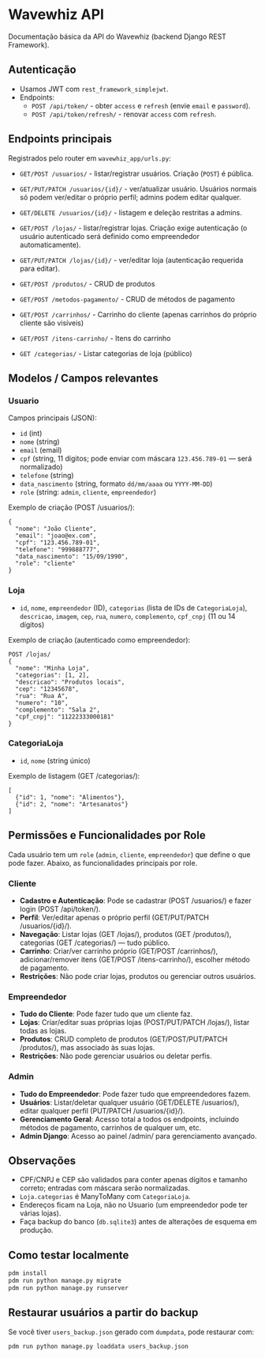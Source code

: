 # Wavewhiz API

Documentação básica da API do Wavewhiz (backend Django REST Framework).

## Autenticação
- Usamos JWT com `rest_framework_simplejwt`.
- Endpoints:
  - `POST /api/token/` - obter `access` e `refresh` (envie `email` e `password`).
  - `POST /api/token/refresh/` - renovar `access` com `refresh`.

## Endpoints principais
Registrados pelo router em `wavewhiz_app/urls.py`:

- `GET/POST /usuarios/` - listar/registrar usuários. Criação (`POST`) é pública.
- `GET/PUT/PATCH /usuarios/{id}/` - ver/atualizar usuário. Usuários normais só podem ver/editar o próprio perfil; admins podem editar qualquer.
- `GET/DELETE /usuarios/{id}/` - listagem e deleção restritas a admins.

- `GET/POST /lojas/` - listar/registrar lojas. Criação exige autenticação (o usuário autenticado será definido como empreendedor automaticamente).
- `GET/PUT/PATCH /lojas/{id}/` - ver/editar loja (autenticação requerida para editar).

- `GET/POST /produtos/` - CRUD de produtos
- `GET/POST /metodos-pagamento/` - CRUD de métodos de pagamento
- `GET/POST /carrinhos/` - Carrinho do cliente (apenas carrinhos do próprio cliente são visíveis)
- `GET/POST /itens-carrinho/` - Itens do carrinho
- `GET /categorias/` - Listar categorias de loja (público)

## Modelos / Campos relevantes
### Usuario
Campos principais (JSON):
- `id` (int)
- `nome` (string)
- `email` (email)
- `cpf` (string, 11 dígitos; pode enviar com máscara `123.456.789-01` — será normalizado)
- `telefone` (string)
- `data_nascimento` (string, formato `dd/mm/aaaa` ou `YYYY-MM-DD`)
- `role` (string: `admin`, `cliente`, `empreendedor`)

Exemplo de criação (POST /usuarios/):

```
{
  "nome": "João Cliente",
  "email": "joao@ex.com",
  "cpf": "123.456.789-01",
  "telefone": "999888777",
  "data_nascimento": "15/09/1990",
  "role": "cliente"
}
```

### Loja
- `id`, `nome`, `empreendedor` (ID), `categorias` (lista de IDs de `CategoriaLoja`), `descricao`, `imagem`, `cep`, `rua`, `numero`, `complemento`, `cpf_cnpj` (11 ou 14 dígitos)

Exemplo de criação (autenticado como empreendedor):

```
POST /lojas/
{
  "nome": "Minha Loja",
  "categorias": [1, 2],
  "descricao": "Produtos locais",
  "cep": "12345678",
  "rua": "Rua A",
  "numero": "10",
  "complemento": "Sala 2",
  "cpf_cnpj": "11222333000181"
}
```

### CategoriaLoja
- `id`, `nome` (string único)

Exemplo de listagem (GET /categorias/):

```
[
  {"id": 1, "nome": "Alimentos"},
  {"id": 2, "nome": "Artesanatos"}
]
```

## Permissões e Funcionalidades por Role
Cada usuário tem um `role` (`admin`, `cliente`, `empreendedor`) que define o que pode fazer. Abaixo, as funcionalidades principais por role.

### Cliente
- **Cadastro e Autenticação**: Pode se cadastrar (POST /usuarios/) e fazer login (POST /api/token/).
- **Perfil**: Ver/editar apenas o próprio perfil (GET/PUT/PATCH /usuarios/{id}/).
- **Navegação**: Listar lojas (GET /lojas/), produtos (GET /produtos/), categorias (GET /categorias/) — tudo público.
- **Carrinho**: Criar/ver carrinho próprio (GET/POST /carrinhos/), adicionar/remover itens (GET/POST /itens-carrinho/), escolher método de pagamento.
- **Restrições**: Não pode criar lojas, produtos ou gerenciar outros usuários.

### Empreendedor
- **Tudo do Cliente**: Pode fazer tudo que um cliente faz.
- **Lojas**: Criar/editar suas próprias lojas (POST/PUT/PATCH /lojas/), listar todas as lojas.
- **Produtos**: CRUD completo de produtos (GET/POST/PUT/PATCH /produtos/), mas associado às suas lojas.
- **Restrições**: Não pode gerenciar usuários ou deletar perfis.

### Admin
- **Tudo do Empreendedor**: Pode fazer tudo que empreendedores fazem.
- **Usuários**: Listar/deletar qualquer usuário (GET/DELETE /usuarios/), editar qualquer perfil (PUT/PATCH /usuarios/{id}/).
- **Gerenciamento Geral**: Acesso total a todos os endpoints, incluindo métodos de pagamento, carrinhos de qualquer um, etc.
- **Admin Django**: Acesso ao painel /admin/ para gerenciamento avançado.

## Observações
- CPF/CNPJ e CEP são validados para conter apenas dígitos e tamanho correto; entradas com máscara serão normalizadas.
- `Loja.categorias` é ManyToMany com `CategoriaLoja`.
- Endereços ficam na Loja, não no Usuario (um empreendedor pode ter várias lojas).
- Faça backup do banco (`db.sqlite3`) antes de alterações de esquema em produção.

## Como testar localmente
```bash
pdm install
pdm run python manage.py migrate
pdm run python manage.py runserver
```

## Restaurar usuários a partir do backup
Se você tiver `users_backup.json` gerado com `dumpdata`, pode restaurar com:

```bash
pdm run python manage.py loaddata users_backup.json
```
